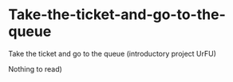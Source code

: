 # Take-the-ticket-and-go-to-the-queue
Take the ticket and go to the queue (introductory project UrFU)

Nothing to read)